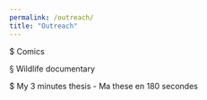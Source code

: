 ```yaml
---
permalink: /outreach/
title: "Outreach"
---
```


$ Comics

§ Wildlife documentary

$ My 3 minutes thesis - Ma these en 180 secondes
